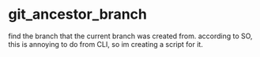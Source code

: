 # git_ancestor_branch
find the branch that the current branch was created from. according to SO, this is annoying to do from CLI, so im creating a script for it.
